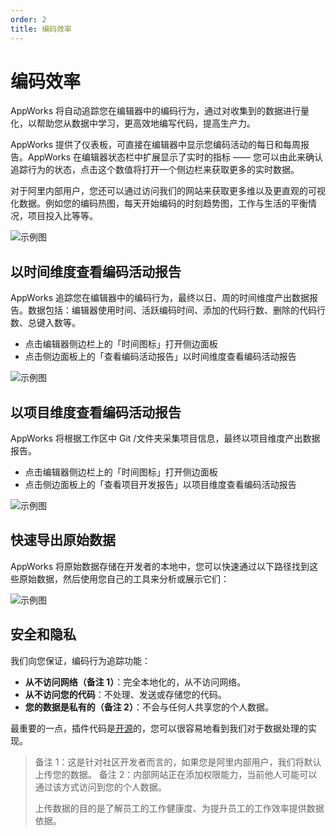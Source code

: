 ```yaml
---
order: 2
title: 编码效率
---
```


# 编码效率

AppWorks 将自动追踪您在编辑器中的编码行为，通过对收集到的数据进行量化，以帮助您从数据中学习，更高效地编写代码，提高生产力。

AppWorks 提供了仪表板，可直接在编辑器中显示您编码活动的每日和每周报告。AppWorks 在编辑器状态栏中扩展显示了实时的指标 —— 您可以由此来确认追踪行为的状态，点击这个数值将打开一个侧边栏来获取更多的实时数据。

对于阿里内部用户，您还可以通过访问我们的网站来获取更多维以及更直观的可视化数据。例如您的编码热图，每天开始编码的时刻趋势图，工作与生活的平衡情况，项目投入比等等。

![示例图](https://img.alicdn.com/imgextra/i4/O1CN01NgCFar21Xl9xjqB6o_!!6000000006995-2-tps-1440-877.png)

## 以时间维度查看编码活动报告

AppWorks 追踪您在编辑器中的编码行为，最终以日、周的时间维度产出数据报告。数据包括：编辑器使用时间、活跃编码时间、添加的代码行数、删除的代码行数、总键入数等。

- 点击编辑器侧边栏上的「时间图标」打开侧边面板
- 点击侧边面板上的「查看编码活动报告」以时间维度查看编码活动报告

![示例图](https://img.alicdn.com/imgextra/i4/O1CN01vHYa991eVFpRs1rIO_!!6000000003876-2-tps-1440-877.png)

## 以项目维度查看编码活动报告

AppWorks 将根据工作区中 Git /文件夹采集项目信息，最终以项目维度产出数据报告。

- 点击编辑器侧边栏上的「时间图标」打开侧边面板
- 点击侧边面板上的「查看项目开发报告」以项目维度查看编码活动报告

![示例图](https://img.alicdn.com/imgextra/i2/O1CN01AHKcL81D0Zfj2m1JD_!!6000000000154-2-tps-1440-877.png)

## 快速导出原始数据

AppWorks 将原始数据存储在开发者的本地中，您可以快速通过以下路径找到这些原始数据，然后使用您自己的工具来分析或展示它们：

![示例图](https://img.alicdn.com/imgextra/i3/O1CN010BtyOA1wdeAkQyOnd_!!6000000006331-2-tps-1441-876.png)

## 安全和隐私

我们向您保证，编码行为追踪功能：

- **从不访问网络（备注 1）**：完全本地化的，从不访问网络。
- **从不访问您的代码**：不处理、发送或存储您的代码。
- **您的数据是私有的（备注 2）**：不会与任何人共享您的个人数据。

最重要的一点，插件代码是[开源](https://github.com/appworks-lab/pack/tree/master/extensions/iceworks-time-master)的，您可以很容易地看到我们对于数据处理的实现。

> 备注 1：这是针对社区开发者而言的，如果您是阿里内部用户，我们将默认上传您的数据。
> 备注 2：内部网站正在添加权限能力，当前他人可能可以通过该方式访问到您的个人数据。
>
> 上传数据的目的是了解员工的工作健康度、为提升员工的工作效率提供数据依据。

